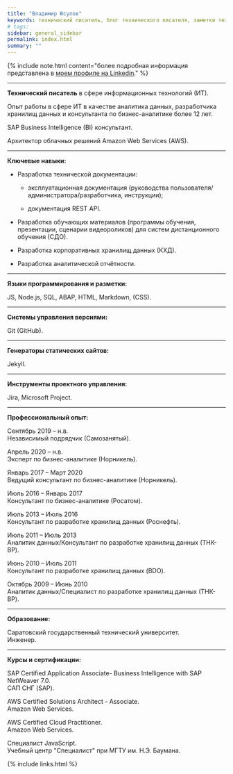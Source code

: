 ```yaml
---
title: "Владимир Юсупов"
keywords: технический писатель, блог технического писателя, заметки техписателя, разработка техдокументации, документирование API, технический писатель фриланс, технический писатель на подряд, документирование REST API, эксплуатационная документация, руководство пользователя, руководство администратора, руководство разработчика, инструкция пользователя
# tags:
sidebar: general_sidebar
permalink: index.html
summary: ""
---
```


{% include note.html content="более подробная информация представлена в [моем профиле на Linkedin](https://www.linkedin.com/in/vladimir-yusupov-sap-bi-consultant/)." %}

***

**Технический писатель** в сфере информационных технологий (ИТ). 

Опыт работы в сфере ИТ в качестве аналитика данных, разработчика хранилищ данных и консультанта по бизнес-аналитике более 12 лет. 

SAP Business Intelligence (BI) консультант.

Архитектор облачных решений Amazon Web Services (AWS).

***

**Ключевые навыки:**

- Разработка технической документации: 
    
    - эксплуатационная документация (руководства пользователя/администратора/разработчика, инструкции);  
    
    - документация REST API.

- Разработка обучающих материалов (программы обучения, презентации, сценарии видеороликов) для систем дистанционного обучения (СДО).

- Разработка корпоративных хранилищ данных (КХД).

- Разработка аналитической отчётности.

***

**Языки программирования и разметки:**

JS, Node.js, SQL, ABAP, HTML, Markdown, (CSS).

***

**Системы управления версиями:**

Git (GitHub).

***

**Генераторы статических сайтов:**

Jekyll.

***

**Инструменты проектного управления:** 

Jira, Microsoft Project.

***

**Профессиональный опыт:**

Сентябрь 2019 – н.в. <br/> Независимый подрядчик (Самозанятый).

Апрель 2020 – н.в. <br/> Эксперт по бизнес-аналитике (Норникель).

Январь 2017 – Март 2020  <br/> Ведущий консультант по бизнес-аналитике (Норникель).

Июль 2016 – Январь 2017 <br/> Консультант по бизнес-аналитике (Росатом).

Июль 2013 – Июль 2016  <br/> Консультант по разработке хранилищ данных (Роснефть).

Июль 2011 – Июль 2013 <br/> Аналитик данных/Консультант по разработке хранилищ данных (ТНК-BP).

Июнь 2010 – Июль 2011 <br/> Консультант по разработке хранилищ данных (BDO).

Октябрь 2009 – Июнь 2010 <br/> Аналитик данных/Специалист по разработке хранилищ данных (ТНК-BP).

***

**Образование:**

Саратовский государственный технический университет. <br/> Инженер.

***

**Курсы и сертификации:**

SAP Certified Application Associate- Business Intelligence with SAP NetWeaver 7.0. <br/> САП СНГ (SAP).

AWS Certified Solutions Architect - Associate. <br/> Amazon Web Services.

AWS Certified Cloud Practitioner. <br/> Amazon Web Services.

Специалист JavaScript. <br/> Учебный центр "Специалист" при МГТУ им. Н.Э. Баумана.

{% include links.html %}
